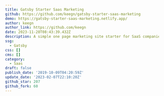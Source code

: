```yaml
---
title: Gatsby Starter Saas Marketing
github: https://github.com/keegn/gatsby-starter-saas-marketing
demo: https://gatsby-starter-saas-marketing.netlify.app/
author: keegn
author_link: https://github.com/keegn
date: 2023-11-28T08:43:39.432Z
description: A simple one page marketing site starter for SaaS companies and indie hackers
ssg:
  - Gatsby
css: []
cms: []
category:
  - Saas
draft: false
publish_date: '2019-10-09T04:20:59Z'
update_date: '2023-02-07T22:10:20Z'
github_star: 207
github_fork: 60
---
```

